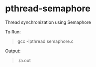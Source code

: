pthread-semaphore
=================

Thread synchronization using Semaphore

To Run:
>gcc -lpthread semaphore.c

Output:
>./a.out